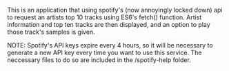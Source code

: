 This is an application that using spotify's (now annoyingly locked down) api to request an artists top 10 tracks using ES6's fetch() function. Artist information and top ten tracks are then displayed, and an option to play those track's samples is given.

NOTE: Spotify's API keys expire every 4 hours, so it will be necessary to generate a new API key every time you want to use this service. The neccessary files to do so are included in the /spotify-help folder.

